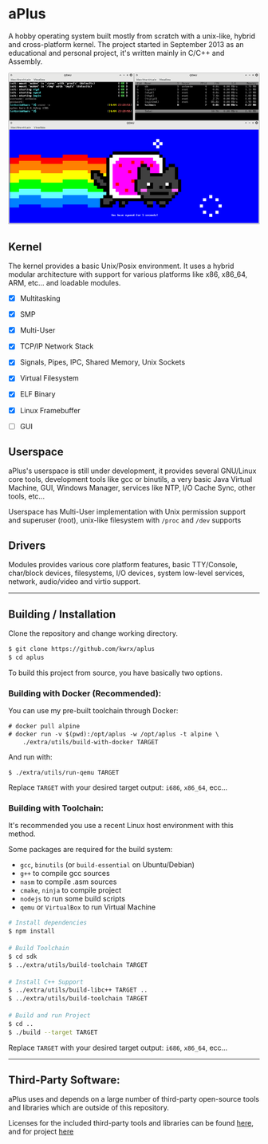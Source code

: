 
# aPlus
A hobby operating system built mostly from scratch with a unix-like, hybrid and cross-platform kernel.
The project started in September 2013 as an educational and personal project, it's written mainly in C/C++ and Assembly.

<p align="center">
    <img src="./extra/images/v0.4-os.png" alt="aPlus v0.4 - CLI interface running on Qemu"></img>
</p>




## Kernel
The kernel provides a basic Unix/Posix environment.
It uses a hybrid modular architecture with support for various platforms like x86, x86_64, ARM, etc... and loadable modules.

* [x] Multitasking
* [x] SMP
* [x] Multi-User
* [x] TCP/IP Network Stack
* [x] Signals, Pipes, IPC, Shared Memory, Unix Sockets
* [x] Virtual Filesystem
* [x] ELF Binary
* [x] Linux Framebuffer
* [ ] GUI


## Userspace
aPlus's userspace is still under development, it provides several GNU/Linux core tools, development tools like gcc or binutils, a very basic Java Virtual Machine, GUI, Windows Manager, services like NTP, I/O Cache Sync, other tools, etc...

Userspace has Multi-User implementation with Unix permission support and superuser (root), unix-like filesystem with `/proc` and `/dev` supports


## Drivers
Modules provides various core platform features, basic TTY/Console, char/block devices, filesystems, I/O devices, system low-level services, network, audio/video and virtio support.

---

## Building / Installation
Clone the repository and change working directory.
```bash
$ git clone https://github.com/kwrx/aplus
$ cd aplus
```

To build this project from source, you have basically two options.

### Building with Docker (Recommended):
You can use my pre-built toolchain through Docker:

```console
# docker pull alpine
# docker run -v $(pwd):/opt/aplus -w /opt/aplus -t alpine \
    ./extra/utils/build-with-docker TARGET
```

And run with:
```
$ ./extra/utils/run-qemu TARGET
```

Replace `TARGET` with your desired target output: `i686`, `x86_64`, ecc...

### Building with Toolchain:
It's recommended you use a recent Linux host environment with this method.

Some packages are required for the build system:
* `gcc`, `binutils` (or `build-essential` on Ubuntu/Debian)
* `g++` to compile gcc sources
* `nasm` to compile .asm sources
* `cmake`, `ninja` to compile project
* `nodejs` to run some build scripts
* `qemu` or `VirtualBox` to run Virtual Machine

```bash
# Install dependencies
$ npm install

# Build Toolchain
$ cd sdk
$ ../extra/utils/build-toolchain TARGET

# Install C++ Support
$ ../extra/utils/build-libc++ TARGET ..
$ ../extra/utils/build-toolchain TARGET

# Build and run Project
$ cd ..
$ ./build --target TARGET
```
Replace `TARGET` with your desired target output: `i686`, `x86_64`, ecc...

---

## Third-Party Software:
aPlus uses and depends on a large number of third-party open-source tools and libraries which are outside of this repository.

Licenses for the included third-party tools and libraries can be found [here](/extra/licenses), and for project [here](/LICENSE)

